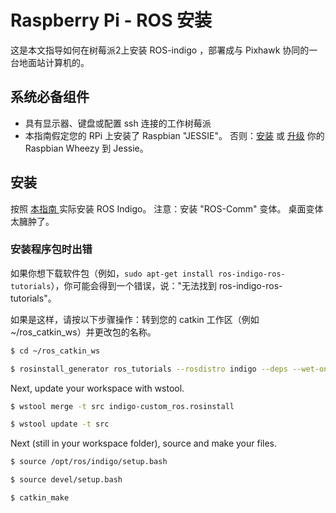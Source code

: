 # Raspberry Pi - ROS 安装

这是本文指导如何在树莓派2上安装 ROS-indigo ，部署成与 Pixhawk 协同的一台地面站计算机的。

## 系统必备组件

* 具有显示器、键盘或配置 ssh 连接的工作树莓派
* 本指南假定您的 RPi 上安装了 Raspbian "JESSIE"。 否则：[安装](https://www.raspberrypi.org/downloads/raspbian/) 或 [升级](http://raspberrypi.stackexchange.com/questions/27858/upgrade-to-raspbian-jessie) 你的 Raspbian Wheezy 到 Jessie。

## 安装

按照 [本指南 ](http://wiki.ros.org/ROSberryPi/Installing%20ROS%20Indigo%20on%20Raspberry%20Pi) 实际安装 ROS Indigo。 注意：安装 "ROS-Comm" 变体。 桌面变体太臃肿了。

### 安装程序包时出错

如果你想下载软件包（例如，`sudo apt-get install ros-indigo-ros-tutorials`），你可能会得到一个错误，说："无法找到 ros-indigo-ros-tutorials"。

如果是这样，请按以下步骤操作：转到您的 catkin 工作区（例如 ~/ros_catkin_ws）并更改包的名称。

```sh
$ cd ~/ros_catkin_ws

$ rosinstall_generator ros_tutorials --rosdistro indigo --deps --wet-only --exclude roslisp --tar > indigo-custom_ros.rosinstall
```

Next, update your workspace with wstool.

```sh
$ wstool merge -t src indigo-custom_ros.rosinstall

$ wstool update -t src
```

Next (still in your workspace folder), source and make your files.

```sh
$ source /opt/ros/indigo/setup.bash

$ source devel/setup.bash

$ catkin_make
```
